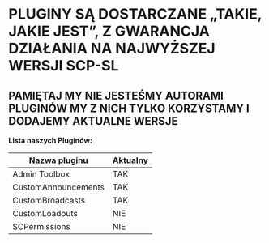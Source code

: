# PLUGINY SĄ DOSTARCZANE „TAKIE, JAKIE JEST”, Z GWARANCJA DZIAŁANIA NA NAJWYŻSZEJ WERSJI SCP-SL
## PAMIĘTAJ MY NIE JESTEŚMY AUTORAMI PLUGINÓW MY Z NICH TYLKO KORZYSTAMY I DODAJEMY AKTUALNE WERSJE



**Lista naszych Pluginów:**

Nazwa pluginu | Aktualny
--------------|----------
Admin Toolbox | TAK
CustomAnnouncements | TAK
CustomBroadcasts | TAK
CustomLoadouts | NIE
SCPermissions | NIE
